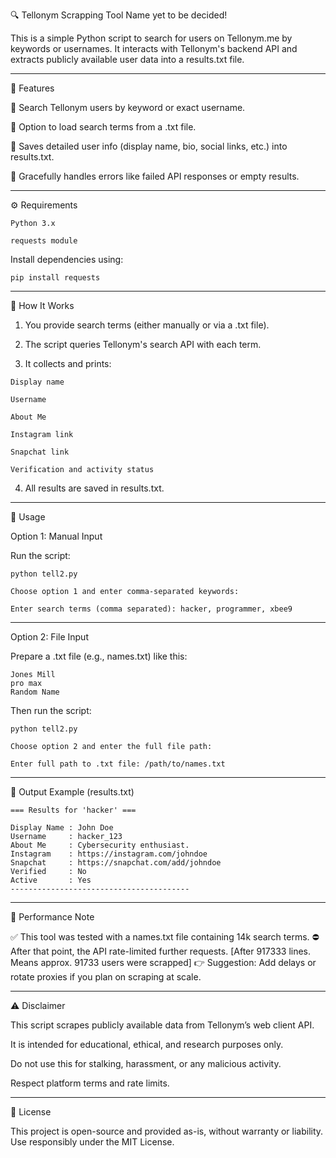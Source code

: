 🔍 Tellonym Scrapping Tool Name yet to be decided!

This is a simple Python script to search for users on Tellonym.me by keywords or usernames. It interacts with Tellonym's backend API and extracts publicly available user data into a results.txt file.

---

📌 Features

🔎 Search Tellonym users by keyword or exact username.

📁 Option to load search terms from a .txt file.

📝 Saves detailed user info (display name, bio, social links, etc.) into results.txt.

🚫 Gracefully handles errors like failed API responses or empty results.

---

⚙️ Requirements

`Python 3.x`

`requests module`


Install dependencies using:

`pip install requests`


---

🧠 How It Works

1. You provide search terms (either manually or via a .txt file).


2. The script queries Tellonym's search API with each term.


3. It collects and prints:
```
Display name

Username

About Me

Instagram link

Snapchat link

Verification and activity status
```
4. All results are saved in results.txt.




---

🚀 Usage

Option 1: Manual Input

Run the script:
```
python tell2.py

Choose option 1 and enter comma-separated keywords:

Enter search terms (comma separated): hacker, programmer, xbee9
```

---

Option 2: File Input

Prepare a .txt file (e.g., names.txt) like this:
```
Jones Mill
pro max 
Random Name
```
Then run the script:
```
python tell2.py

Choose option 2 and enter the full file path:

Enter full path to .txt file: /path/to/names.txt
```

---

📂 Output Example (results.txt)
```
=== Results for 'hacker' ===

Display Name : John Doe  
Username     : hacker_123  
About Me     : Cybersecurity enthusiast.  
Instagram    : https://instagram.com/johndoe  
Snapchat     : https://snapchat.com/add/johndoe  
Verified     : No  
Active       : Yes  
----------------------------------------

```
---

🧪 Performance Note

✅ This tool was tested with a names.txt file containing 14k search terms.
⛔ After that point, the API rate-limited further requests. [After 917333 lines. Means approx. 91733 users were scrapped]
👉 Suggestion: Add delays or rotate proxies if you plan on scraping at scale.


---

⚠️ Disclaimer

This script scrapes publicly available data from Tellonym’s web client API.

It is intended for educational, ethical, and research purposes only.

Do not use this for stalking, harassment, or any malicious activity.

Respect platform terms and rate limits.

---

📄 License

This project is open-source and provided as-is, without warranty or liability.
Use responsibly under the MIT License.
